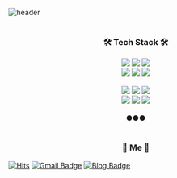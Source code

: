 <!--
**nagyeomlee/nagyeomlee** is a ✨ _special_ ✨ repository because its `README.md` (this file) appears on your GitHub profile.

Here are some ideas to get you started:

- 🔭 I’m currently working on ...
- 🌱 I’m currently learning ...
- 👯 I’m looking to collaborate on ...
- 🤔 I’m looking for help with ...
- 💬 Ask me about ...
- 📫 How to reach me: ...
- 😄 Pronouns: ...
- ⚡ Fun fact: ...
- 👋 Hi, I'm nagyeom.<br>
👀 I'm currently learning R and Android.<br>
💞️ I was an embedded developer, and now I am a vocational training teacher. <br><br>
✨ make today better than yesterday. ✨
--->

<!---![header](https://capsule-render.vercel.app/api?type=wave&color=ffb6c1&height=200&section=header&fontSize=90)
--->

![header](https://capsule-render.vercel.app/api?type=soft&color=auto&height=150&section=header&text=NagyeomLee&fontSize=70&animation=twinkling)
<br><br>
<h3 align="center">🛠 Tech Stack 🛠</h3>
<p align="center">
  <img src="https://img.shields.io/badge/C-A8B9CC?style=flat-square&logo=C&logoColor=white"/>
  <img src="https://img.shields.io/badge/Python-3776AB?style=flat-square&logo=Python&logoColor=white"/>
  <img src="https://img.shields.io/badge/R-276DC3?logo=R&logoColor=white&style=flat"/><br>
  <img src="https://img.shields.io/badge/Arduino-00979D?style=flat-square&logo=Arduino&logoColor=white"/>
  <img src="https://img.shields.io/badge/Raspberry%20Pi-A22846?logo=raspberry%20pi&logoColor=white&style=flat"/>
  <img src="https://img.shields.io/badge/GitHub-181717?style=flat-square&logo=GitHub&logoColor=white"/>
  <br><br>
  <img src="https://img.shields.io/badge/STMicroelectronics-03234B?logo=STMicroelectronics&logoColor=white&style=flat"/>
  <img src="https://img.shields.io/badge/C++-blue.svg?style=flat&logo=c%2B%2B&"/>
  <img src="https://img.shields.io/badge/CSharp-239120?style=flat-square&logo=C%20Sharp&logoColor=white"/><br>
  <img src="https://img.shields.io/badge/android-3DDC84?logo=android&logoColor=white&style=flat"/>
  <img src="https://img.shields.io/badge/kotlin-0095D5?logo=kotlin&logoColor=white&style=flat"/>
  <img src="https://img.shields.io/badge/android%20studio-3DDC84?logo=android%20studio&logoColor=white&style=flat"/>
  <br><br>
  ●●●
  <br><br>
</p>
  <h3 align="center"> 🍒 Me 🍒 </h3>

  [![Hits](https://hits.seeyoufarm.com/api/count/incr/badge.svg?url=https%3A%2F%2Fgithub.com%2Fnagyeomlee&count_bg=%23FFD5D5&title_bg=%23FF7575&icon=&icon_color=%23E7E7E7&title=VISIT&edge_flat=false)](https://hits.seeyoufarm.com)
  [![Gmail Badge](https://img.shields.io/badge/Gmail-d14836?style=flat-square&logo=Gmail&logoColor=white&link=mailto:kb.nglee@gmail.com)](mailto:kb.nglee@gmail.com)
  [![Blog Badge](http://img.shields.io/badge/-Blog-green?style=flat-square&logo=Naver&link=https://blog.naver.com/lee_ng)](https://blog.naver.com/lee_ng)
</p>
